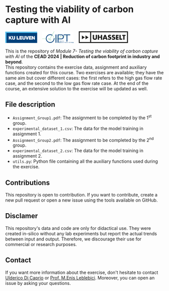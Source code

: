 # Testing the viability of carbon capture with AI
<a href = 'https://www.kuleuven.be/english/kuleuven/index.html'><img src="readme_img/kuleuven_logo.png" width="20%" height="20%"></a>&nbsp;&nbsp;&nbsp;
<a href = 'https://iiw.kuleuven.be/onderzoek/cipt'><img src="readme_img/cipt_logo.png" width="20%" height="20%"></a>&nbsp;&nbsp;&nbsp;
<a href = 'https://www.uhasselt.be/en'><img src="readme_img/uhasselt-liggend.jpg" width="31%" height="20%"></a><p>
This is the repository of *Module 7- Testing the viability of carbon capture with AI* of the **CEAD 2024 | Reduction of carbon footprint in industry and beyond**.<br>
This repository contains the exercise data, assignment and auxiliary functions created for this course. Two exercises are available; they have the same aim but cover different cases: the first refers to the high gas flow rate case, and the second to the low gas flow rate case. At the end of the course, an extensive solution to the exercise will be updated as well.<p>

## File description
* `Assignment_Group1.pdf`: The assignment to be completed by the 1<sup>st</sup> group.
* `experimental_dataset_1.csv`: The data for the model training in assignment 1.
* `Assignment_Group2.pdf`: The assignment to be completed by the 2<sup>nd</sup> group.
* `experimental_dataset_2.csv`: The data for the model training in assignment 2.
* `utils.py`: Python file containing all the auxiliary functions used during the exercise.

## Contributions
This repository is open to contribution. If you want to contribute, create a new pull request or open a new issue using the tools available on GitHub.

## Disclamer
This repository's data and code are only for didactical use. They were created in-silico without any lab experiments but report the actual trends between input and output. Therefore, we discourage their use for commercial or research purposes.

## Contact
If you want more information about the exercise, don't hesitate to contact [Ulderico Di Caprio](mailto:ulderico.dicaprio@kuleuven.be) or [Prof. M.Enis Leblebici](mailto:muminenis.leblebici@kuleuven.be). Moreover, you can open an issue by asking your questions.

